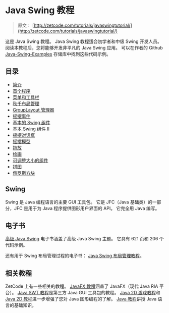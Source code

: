 # Java Swing 教程

> 原文： [http://zetcode.com/tutorials/javaswingtutorial/](http://zetcode.com/tutorials/javaswingtutorial/)

这是 Java Swing 教程。 Java Swing 教程适合初学者和中级 Swing 开发人员。 阅读本教程后，您将能够开发非平凡的 Java Swing 应用。 可以在作者的 Github [Java-Swing-Examples](https://github.com/janbodnar/Java-Swing-Examples) 存储库中找到这些代码示例。

## 目录

*   [简介](introduction/)
*   [首个程序](firstprograms/)
*   [菜单和工具栏](menusandtoolbars/)
*   [秋千布局管理](swinglayoutmanagement/)
*   [GroupLayout 管理器](grouplayout/)
*   [摇摆事件](swingevents/)
*   [基本的 Swing 组件](basicswingcomponents/)
*   [基本 Swing 组件 II](basicswingcomponentsII/)
*   [摇摆对话框](swingdialogs/)
*   [摇摆模型](swingmodels/)
*   [拖放](draganddrop/)
*   [绘画](painting/)
*   [可调整大小的组件](resizablecomponent/)
*   [拼图](puzzle/)
*   [俄罗斯方块](thetetrisgame/)

## Swing

Swing 是 Java 编程语言的主要 GUI 工具包。 它是 JFC（Java 基础类）的一部分，JFC 是用于为 Java 程序提供图形用户界面的 API。 它完全用 Java 编写。

## 电子书

[高级 Java Swing](/ebooks/advancedjavaswing/) 电子书涵盖了高级 Java Swing 主题。 它具有 621 页和 206 个代码示例。

还有用于 Swing 布局管理过程的电子书： [Java Swing 布局管理教程](/ebooks/javaswinglayout/)。

## 相关教程

ZetCode 上有一些相关的教程。 [JavaFX 教程](/gui/javafx/)涵盖了 JavaFX（现代 Java RIA 平台）。 [Java SWT 教程](/gui/javaswt/)是第三方 Java GUI 工具包的教程。 [Java 2D 游戏教程](/tutorials/javagamestutorial/)和 [Java 2D 教程](/gfx/java2d/)进一步增强了您对 Java 图形编程的了解。 [Java 教程](/lang/java/)讲授 Java 语言的基础知识。